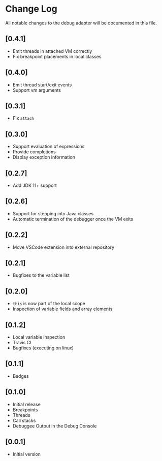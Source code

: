 # Change Log
All notable changes to the debug adapter will be documented in this file.

## [0.4.1]
- Emit threads in attached VM correctly
- Fix breakpoint placements in local classes

## [0.4.0]
- Emit thread start/exit events
- Support vm arguments

## [0.3.1]
- Fix `attach`

## [0.3.0]
- Support evaluation of expressions
- Provide completions
- Display exception information

## [0.2.7]
- Add JDK 11+ support

## [0.2.6]
- Support for stepping into Java classes
- Automatic termination of the debugger once the VM exits

## [0.2.2]
- Move VSCode extension into external repository

## [0.2.1]
- Bugfixes to the variable list

## [0.2.0]
- `this` is now part of the local scope
- Inspection of variable fields and array elements

## [0.1.2]
- Local variable inspection
- Travis CI
- Bugfixes (executing on linux)

## [0.1.1]
- Badges

## [0.1.0]
- Initial release
- Breakpoints
- Threads
- Call stacks
- Debuggee Output in the Debug Console

## [0.0.1]
- Initial version
